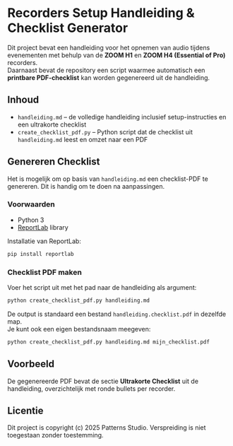 # Recorders Setup Handleiding & Checklist Generator

Dit project bevat een handleiding voor het opnemen van audio tijdens evenementen met behulp van de **ZOOM H1** en **ZOOM H4 (Essential of Pro)** recorders.  
Daarnaast bevat de repository een script waarmee automatisch een **printbare PDF-checklist** kan worden gegenereerd uit de handleiding.

## Inhoud
- `handleiding.md` – de volledige handleiding inclusief setup-instructies en een ultrakorte checklist
- `create_checklist_pdf.py` – Python script dat de checklist uit `handleiding.md` leest en omzet naar een PDF

## Genereren Checklist

Het is mogelijk om op basis van `handleiding.md` een checklist-PDF te genereren. Dit is handig om te doen na aanpassingen.

### Voorwaarden
- Python 3
- [ReportLab](https://pypi.org/project/reportlab/) library

Installatie van ReportLab:
```bash
pip install reportlab
```

### Checklist PDF maken
Voer het script uit met het pad naar de handleiding als argument:

```bash
python create_checklist_pdf.py handleiding.md
```

De output is standaard een bestand `handleiding.checklist.pdf` in dezelfde map.  
Je kunt ook een eigen bestandsnaam meegeven:

```bash
python create_checklist_pdf.py handleiding.md mijn_checklist.pdf
```

## Voorbeeld
De gegenereerde PDF bevat de sectie **Ultrakorte Checklist** uit de handleiding, overzichtelijk met ronde bullets per recorder.

## Licentie
Dit project is copyright (c) 2025 Patterns Studio. Verspreiding is niet toegestaan zonder toestemming.
